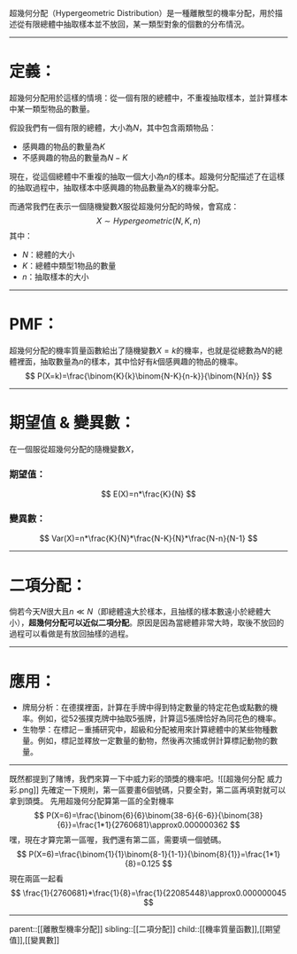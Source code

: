 超幾何分配（Hypergeometric Distribution）是一種離散型的機率分配，用於描述從有限總體中抽取樣本並不放回，某一類型對象的個數的分布情況。
- - -
# 定義：
超幾何分配用於這樣的情境：從一個有限的總體中，不重複抽取樣本，並計算樣本中某一類型物品的數量。

假設我們有一個有限的總體，大小為$N$，其中包含兩類物品：
- 感興趣的物品的數量為$K$
- 不感興趣的物品的數量為$N-K$

現在，從這個總體中不重複的抽取一個大小為$n$的樣本。超幾何分配描述了在這樣的抽取過程中，抽取樣本中感興趣的物品數量為$X$的機率分配。

而通常我們在表示一個隨機變數$X$服從超幾何分配的時候，會寫成：$$X \sim Hypergeometric(N,K,n)$$
其中：
- $N$：總體的大小
- $K$：總體中類型1物品的數量
- $n$：抽取樣本的大小
- - -
# PMF：
超幾何分配的機率質量函數給出了隨機變數$X=k$的機率，也就是從總數為$N$的總體裡面，抽取數量為$n$的樣本，其中恰好有$k$個感興趣的物品的機率。
$$
P(X=k)=\frac{\binom{K}{k}\binom{N-K}{n-k}}{\binom{N}{n}}
$$
- - -
# 期望值 & 變異數：
在一個服從超幾何分配的隨機變數$X$，
### 期望值：
$$
E(X)=n*\frac{K}{N}
$$
### 變異數：
$$
Var(X)=n*\frac{K}{N}*\frac{N-K}{N}*\frac{N-n}{N-1}
$$
- - -
# 二項分配：
倘若今天$N$很大且$n≪N$（即總體遠大於樣本，且抽樣的樣本數遠小於總體大小），**超幾何分配可以近似二項分配**。原因是因為當總體非常大時，取後不放回的過程可以看做是有放回抽樣的過程。
- - -
# 應用：
- 牌局分析：在德撲裡面，計算在手牌中得到特定數量的特定花色或點數的機率。例如，從52張撲克牌中抽取5張牌，計算這5張牌恰好為同花色的機率。
- 生物學：在標記－重捕研究中，超級和分配被用來計算總體中的某些物種數量。例如，標記並釋放一定數量的動物，然後再次捕或併計算標記動物的數量。
- - -
既然都提到了賭博，我們來算一下中威力彩的頭獎的機率吧。![[超幾何分配 威力彩.png]]
先確定一下規則，第一區要畫6個號碼，只要全對，第二區再填對就可以拿到頭獎。
先用超幾何分配算第一區的全對機率
$$
P(X=6)=\frac{\binom{6}{6}\binom{38-6}{6-6}}{\binom{38}{6}}=\frac{1*1}{2760681}\approx0.000000362
$$
嘿，現在才算完第一區喔，我們還有第二區，需要填一個號碼。
$$
P(X=6)=\frac{\binom{1}{1}\binom{8-1}{1-1}}{\binom{8}{1}}=\frac{1*1}{8}=0.125
$$
現在兩區一起看
$$
\frac{1}{2760681}*\frac{1}{8}=\frac{1}{22085448}\approx0.000000045
$$
- - -
parent::[[離散型機率分配]]
sibling::[[二項分配]]
child::[[機率質量函數]],[[期望值]],[[變異數]]